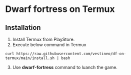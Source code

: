 # Dwarf fortress on Termux
## Installation
1. Install Termux from PlayStore.
2. Execute below command in Termux
```
curl https://raw.githubusercontent.com/vestineo/df-on-termux/main/install.sh | bash
```
3. Use **dwarf-fortress** command to luanch the game.


